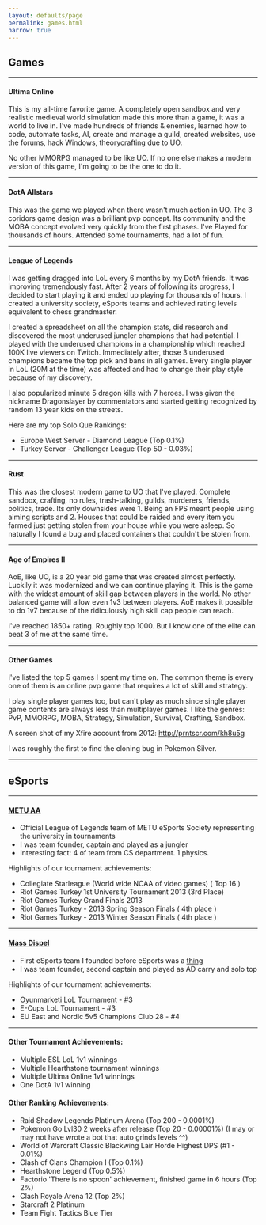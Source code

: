 ```yaml
---
layout: defaults/page
permalink: games.html
narrow: true
---
```


## Games

<hr />

#### Ultima Online

This is my all-time favorite game. A completely open sandbox and very realistic medieval world simulation made this more than a game, it was a world to live in. I've made hundreds of friends & enemies, learned how to code, automate tasks, AI, create and manage a guild, created websites, use the forums, hack Windows, theorycrafting due to UO. 

No other MMORPG managed to be like UO. If no one else makes a modern version of this game, I'm going to be the one to do it.

<hr />

#### DotA Allstars

This was the game we played when there wasn't much action in UO. The 3 coridors game design was a brilliant pvp concept. Its community and the MOBA concept evolved very quickly from the first phases. I've Played for thousands of hours. Attended some tournaments, had a lot of fun.

<hr />

#### League of Legends

I was getting dragged into LoL every 6 months by my DotA friends. It was improving tremendously fast. After 2 years of following its progress, I decided to start playing it and ended up playing for thousands of hours. I created a university society, eSports teams and achieved rating levels equivalent to chess grandmaster. 

I created a spreadsheet on all the champion stats, did research and discovered the most underused jungler champions that had potential.
I played with the underused champions in a championship which reached 100K live viewers on Twitch. Immediately after, those 3 underused champions became the top pick and bans in all games. Every single player in LoL (20M at the time) was affected and had to change their play style because of my discovery. 

I also popularized minute 5 dragon kills with 7 heroes. I was given the nickname Dragonslayer by commentators and started getting recognized by random 13 year kids on the streets.

Here are my top Solo Que Rankings:

- Europe West Server - Diamond League (Top 0.1%)
- Turkey Server - Challenger League (Top 50 - 0.03%)

<hr />

#### Rust

This was the closest modern game to UO that I've played. Complete sandbox, crafting, no rules, trash-talking, guilds, murderers, friends, politics, trade. Its only downsides were 1. Being an FPS meant people using aiming scripts and 2. Houses that could be raided and every item you farmed just getting stolen from your house while you were asleep. So naturally I found a bug and placed containers that couldn't be stolen from. 

<hr />

#### Age of Empires II

AoE, like UO, is a 20 year old game that was created almost perfectly. Luckily it was modernized and we can continue playing it. This is the game with the widest amount of skill gap between players in the world. No other balanced game will allow even 1v3 between players. AoE makes it possible to do 1v7 because of the ridiculously high skill cap people can reach.  

I've reached 1850+ rating. Roughly top 1000. But I know one of the elite can beat 3 of me at the same time. 

<hr />

#### Other Games

I've listed the top 5 games I spent my time on. The common theme is every one of them is an online pvp game that requires a lot of skill and strategy. 

I play single player games too, but can't play as much since single player game contents are always less than multiplayer games. I like the genres: PvP, MMORPG, MOBA, Strategy, Simulation, Survival, Crafting, Sandbox.

A screen shot of my Xfire account from 2012: http://prntscr.com/kh8u5g

I was roughly the first to find the cloning bug in Pokemon Silver. 

<hr />

## eSports

<hr />

#### <a href="https://play.eslgaming.com/team/7299055/">METU AA</a>

- Official League of Legends team of METU eSports Society representing the university in tournaments
- I was team founder, captain and played as a jungler
- Interesting fact: 4 of team from CS department. 1 physics. 

Highlights of our tournament achievements:

- Collegiate Starleague (World wide NCAA of video games) ( Top 16 )
- Riot Games Turkey 1st University Tournament 2013 (3rd Place) 
- Riot Games Turkey Grand Finals 2013
- Riot Games Turkey - 2013 Spring Season Finals ( 4th place )
- Riot Games Turkey - 2013 Winter Season Finals ( 4th place )

<hr />

#### <a href="https://play.eslgaming.com/rainbowsix/north-america-pc/r6siege/pro/challenger-league-season-8-qualifier-1/team/6218080/">Mass Dispel</a>

- First eSports team I founded before eSports was a <a href="http://prntscr.com/kh9mam">thing</a>
- I was team founder, second captain and played as AD carry and solo top

Highlights of our tournament achievements:

- Oyunmarketi LoL Tournament - #3
- E-Cups LoL Tournament - #3
- EU East and Nordic 5v5 Champions Club 28 - #4

<hr />

#### Other Tournament Achievements:

- Multiple ESL LoL 1v1 winnings
- Multiple Hearthstone tournament winnings
- Multiple Ultima Online 1v1 winnings
- One DotA 1v1 winning

#### Other Ranking Achievements: 
- Raid Shadow Legends Platinum Arena (Top 200 - 0.0001%)
- Pokemon Go Lvl30 2 weeks after release (Top 20 - 0.00001%) (I may or may not have wrote a bot that auto grinds levels ^^)
- World of Warcraft Classic Blackwing Lair Horde Highest DPS (#1 - 0.01%)
- Clash of Clans Champion I (Top 0.1%)
- Hearthstone Legend (Top 0.5%)
- Factorio 'There is no spoon' achievement, finished game in 6 hours (Top 2%)
- Clash Royale Arena 12 (Top 2%)
- Starcraft 2 Platinum
- Team Fight Tactics Blue Tier
